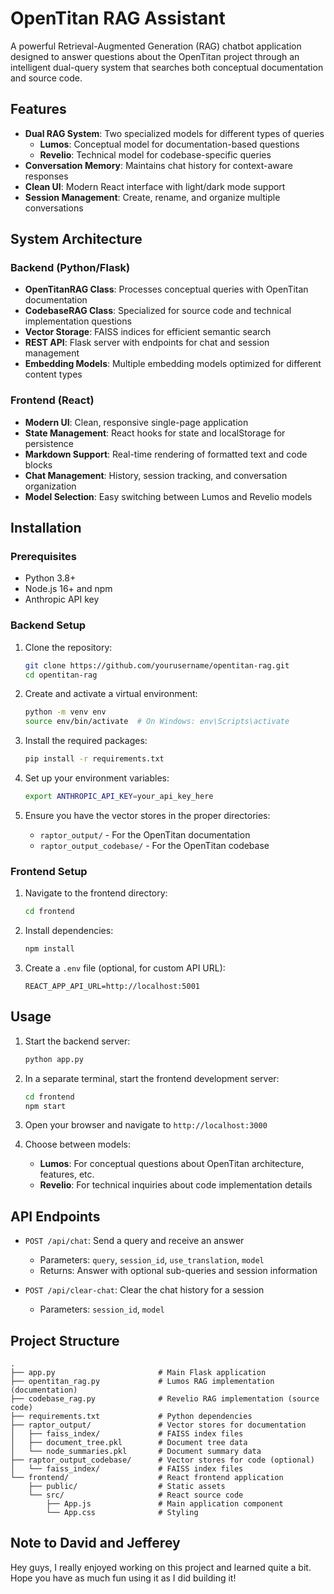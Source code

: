 # OpenTitan RAG Assistant

A powerful Retrieval-Augmented Generation (RAG) chatbot application designed to answer questions about the OpenTitan project through an intelligent dual-query system that searches both conceptual documentation and source code.


## Features

- **Dual RAG System**: Two specialized models for different types of queries
  - **Lumos**: Conceptual model for documentation-based questions
  - **Revelio**: Technical model for codebase-specific queries
- **Conversation Memory**: Maintains chat history for context-aware responses
- **Clean UI**: Modern React interface with light/dark mode support
- **Session Management**: Create, rename, and organize multiple conversations

## System Architecture

### Backend (Python/Flask)

- **OpenTitanRAG Class**: Processes conceptual queries with OpenTitan documentation
- **CodebaseRAG Class**: Specialized for source code and technical implementation questions
- **Vector Storage**: FAISS indices for efficient semantic search
- **REST API**: Flask server with endpoints for chat and session management
- **Embedding Models**: Multiple embedding models optimized for different content types

### Frontend (React)

- **Modern UI**: Clean, responsive single-page application
- **State Management**: React hooks for state and localStorage for persistence
- **Markdown Support**: Real-time rendering of formatted text and code blocks
- **Chat Management**: History, session tracking, and conversation organization
- **Model Selection**: Easy switching between Lumos and Revelio models

## Installation

### Prerequisites

- Python 3.8+
- Node.js 16+ and npm
- Anthropic API key

### Backend Setup

1. Clone the repository:
   ```bash
   git clone https://github.com/yourusername/opentitan-rag.git
   cd opentitan-rag
   ```

2. Create and activate a virtual environment:
   ```bash
   python -m venv env
   source env/bin/activate  # On Windows: env\Scripts\activate
   ```

3. Install the required packages:
   ```bash
   pip install -r requirements.txt
   ```

4. Set up your environment variables:
   ```bash
   export ANTHROPIC_API_KEY=your_api_key_here
   ```

5. Ensure you have the vector stores in the proper directories:
   - `raptor_output/` - For the OpenTitan documentation
   - `raptor_output_codebase/` - For the OpenTitan codebase

### Frontend Setup

1. Navigate to the frontend directory:
   ```bash
   cd frontend
   ```

2. Install dependencies:
   ```bash
   npm install
   ```

3. Create a `.env` file (optional, for custom API URL):
   ```
   REACT_APP_API_URL=http://localhost:5001
   ```

## Usage

1. Start the backend server:
   ```bash
   python app.py
   ```

2. In a separate terminal, start the frontend development server:
   ```bash
   cd frontend
   npm start
   ```

3. Open your browser and navigate to `http://localhost:3000`

4. Choose between models:
   - **Lumos**: For conceptual questions about OpenTitan architecture, features, etc.
   - **Revelio**: For technical inquiries about code implementation details

## API Endpoints

- `POST /api/chat`: Send a query and receive an answer
  - Parameters: `query`, `session_id`, `use_translation`, `model`
  - Returns: Answer with optional sub-queries and session information

- `POST /api/clear-chat`: Clear the chat history for a session
  - Parameters: `session_id`, `model`

## Project Structure

```
.
├── app.py                       # Main Flask application
├── opentitan_rag.py             # Lumos RAG implementation (documentation)
├── codebase_rag.py              # Revelio RAG implementation (source code)
├── requirements.txt             # Python dependencies
├── raptor_output/               # Vector stores for documentation
│   ├── faiss_index/             # FAISS index files
│   ├── document_tree.pkl        # Document tree data
│   └── node_summaries.pkl       # Document summary data
├── raptor_output_codebase/      # Vector stores for code (optional)
│   └── faiss_index/             # FAISS index files
└── frontend/                    # React frontend application
    ├── public/                  # Static assets
    └── src/                     # React source code
        ├── App.js               # Main application component
        └── App.css              # Styling
```

## Note to David and Jefferey
Hey guys, I really enjoyed working on this project and learned quite a bit. Hope you have as much fun using it as I did building it!
